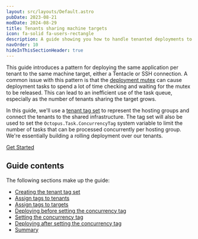 ```yaml
---
layout: src/layouts/Default.astro
pubDate: 2023-08-21
modDate: 2024-08-29
title: Tenants sharing machine targets
icon: fa-solid fa-users-rectangle
description: A guide showing you how to handle tenanted deployments to shared machine infrastructure.
navOrder: 10
hideInThisSectionHeader: true
---
```


This guide introduces a pattern for deploying the same application per tenant to the same machine target, either a Tentacle or SSH connection. A common issue with this pattern is that the [deployment mutex](https://octopus.com/docs/administration/managing-infrastructure/run-multiple-processes-on-a-target-simultaneously) can cause deployment tasks to spend a lot of time checking and waiting for the mutex to be released. This can lead to an inefficient use of the task queue, especially as the number of tenants sharing the target grows.

In this guide, we'll use a [tenant tag set](https://octopus.com/docs/tenants/tenant-tags) to represent the hosting groups and connect the tenants to the shared infrastructure. The tag set will also be used to set the `Octopus.Task.ConcurrencyTag` system variable to limit the number of tasks that can be processed concurrently per hosting group. We're essentially building a rolling deployment over our tenants.

<span><a class="button btn-success" href="/docs/tenants/guides/tenants-sharing-machine-targets/creating-the-tenant-tag-set">Get Started</a></span>

## Guide contents

The following sections make up the guide:

- [Creating the tenant tag set](/docs/tenants/guides/tenants-sharing-machine-targets/creating-the-tenant-tag-set)
- [Assign tags to tenants](/docs/tenants/guides/tenants-sharing-machine-targets/assign-tags-to-tenants)
- [Assign tags to targets](/docs/tenants/guides/tenants-sharing-machine-targets/assign-tags-to-targets)
- [Deploying before setting the concurrency tag](/docs/tenants/guides/tenants-sharing-machine-targets/deploying-before-concurrency-tag)
- [Setting the concurrency tag](/docs/tenants/guides/tenants-sharing-machine-targets/setting-the-concurrency-tag)
- [Deploying after setting the concurrency tag](/docs/tenants/guides/tenants-sharing-machine-targets/deploying-after-concurrency-tag)
- [Summary](/docs/tenants/guides/tenants-sharing-machine-targets/summary)